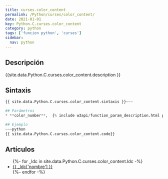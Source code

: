```yaml
---
title: curses.color_content
permalink: /Python/curses/color_content/
date: 2021-01-01
key: Python.C.curses.color_content
category: python
tags: ['funcion python', 'curses']
sidebar: 
  nav: python
---
```


## Descripción
{{site.data.Python.C.curses.color_content.description }}

## Sintaxis
~~~python
{{ site.data.Python.C.curses.color_content.sintaxis }}~~~

## Parámetros
* **color_number**,  {% include w3api/function_param_description.html propiedad=site.data.Python.C.curses.color_content valor="color_number" %}

## Ejemplo
~~~python
{{ site.data.Python.C.curses.color_content.code}}
~~~

## Artículos
<ul>
{%- for _ldc in site.data.Python.C.curses.color_content.ldc -%}
   <li>
       <a href="{{_ldc['url'] }}">{{ _ldc['nombre'] }}</a>
   </li>
{%- endfor -%}
</ul>
